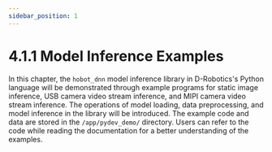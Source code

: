 ```yaml
---
sidebar_position: 1
---
```


# 4.1.1 Model Inference Examples

In this chapter, the `hobot_dnn` model inference library in D-Robotics's Python language will be demonstrated through example programs for static image inference, USB camera video stream inference, and MIPI camera video stream inference. The operations of model loading, data preprocessing, and model inference in the library will be introduced. The example code and data are stored in the `/app/pydev_demo/` directory. Users can refer to the code while reading the documentation for a better understanding of the examples.